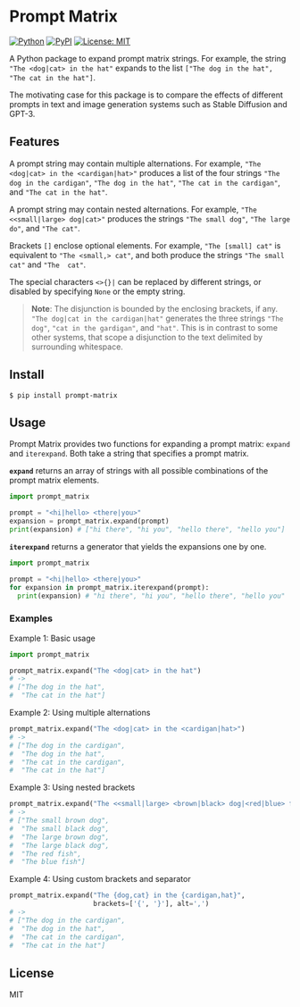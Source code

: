 # Prompt Matrix

[![Python](https://img.shields.io/pypi/pyversions/prompt-matrix.svg?style=plastic)](https://badge.fury.io/py/prompt-matrix)
[![PyPI](https://badge.fury.io/py/prompt-matrix.svg)](https://badge.fury.io/py/prompt-matrix)
[![License: MIT](https://img.shields.io/badge/License-MIT-yellow.svg)](https://opensource.org/licenses/MIT)

A Python package to expand prompt matrix strings. For example, the string `"The
<dog|cat> in the hat"` expands to the list `["The dog in the hat", "The cat in
the hat"]`.

The motivating case for this package is to compare the effects of different
prompts in text and image generation systems such as Stable Diffusion and GPT-3.

## Features

A prompt string may contain multiple alternations. For example, `"The <dog|cat>
in the <cardigan|hat>"` produces a list of the four strings `"The dog in the
cardigan"`, `"The dog in the hat"`, `"The cat in the cardigan"`, and `"The cat
in the hat"`.

A prompt string may contain nested alternations. For example, `"The
<<small|large> dog|cat>"` produces the strings `"The small dog"`, `"The large
do"`, and `"The cat"`.

Brackets `[]` enclose optional elements. For example, `"The [small] cat"` is
equivalent to `"The <small,> cat"`, and both produce the strings `"The small
cat"` and `"The  cat"`.

The special characters `<>{}|` can be replaced by different strings, or disabled
by specifying
`None` or the empty string.

> **Note**: The disjunction is bounded by the enclosing brackets, if any. `"The
dog|cat in the cardigan|hat"` generates the three strings `"The dog"`, `"cat in
the gardigan"`, and `"hat"`. This is in contrast to some other systems, that
scope a disjunction to the text delimited by surrounding whitespace.

## Install

```shell
$ pip install prompt-matrix
```

## Usage

Prompt Matrix provides two functions for expanding a prompt matrix:
`expand` and `iterexpand`. Both take a string that specifies
a prompt matrix.

**`expand`** returns an array of strings with all possible combinations of the
prompt matrix elements.

```python
import prompt_matrix

prompt = "<hi|hello> <there|you>"
expansion = prompt_matrix.expand(prompt)
print(expansion) # ["hi there", "hi you", "hello there", "hello you"]
```

**`iterexpand`** returns a generator that yields the expansions one by
one.

```python
import prompt_matrix

prompt = "<hi|hello> <there|you>"
for expansion in prompt_matrix.iterexpand(prompt):
  print(expansion) # "hi there", "hi you", "hello there", "hello you"
```

### Examples

Example 1: Basic usage

```python
import prompt_matrix

prompt_matrix.expand("The <dog|cat> in the hat")
# ->
# ["The dog in the hat",
#  "The cat in the hat"]
```

Example 2: Using multiple alternations

```python
prompt_matrix.expand("The <dog|cat> in the <cardigan|hat>")
# ->
# ["The dog in the cardigan",
#  "The dog in the hat",
#  "The cat in the cardigan",
#  "The cat in the hat"]
```

Example 3: Using nested brackets

```python
prompt_matrix.expand("The <<small|large> <brown|black> dog|<red|blue> fish>")
# ->
# ["The small brown dog",
#  "The small black dog",
#  "The large brown dog",
#  "The large black dog",
#  "The red fish",
#  "The blue fish"]
```

Example 4: Using custom brackets and separator

```python
prompt_matrix.expand("The {dog,cat} in the {cardigan,hat}",
                     brackets=['{', '}'], alt=',')
# ->
# ["The dog in the cardigan",
#  "The dog in the hat",
#  "The cat in the cardigan",
#  "The cat in the hat"]
```

## License

MIT
